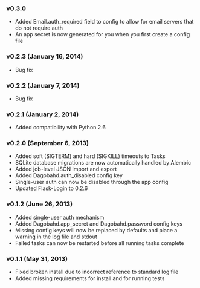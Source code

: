 ### v0.3.0

  * Added Email.auth_required field to config to allow for email servers that do not require auth
  * An app secret is now generated for you when you first create a config file

### v0.2.3 (January 16, 2014)

  * Bug fix

### v0.2.2 (January 7, 2014)

  * Bug fix

### v0.2.1 (January 2, 2014)

  * Added compatibility with Python 2.6

### v0.2.0 (September 6, 2013)

  * Added soft (SIGTERM) and hard (SIGKILL) timeouts to Tasks
  * SQLite database migrations are now automatically handled by Alembic
  * Added job-level JSON import and export
  * Added Dagobahd.auth_disabled config key
  * Single-user auth can now be disabled through the app config
  * Updated Flask-Login to 0.2.6

### v0.1.2 (June 26, 2013)

 * Added single-user auth mechanism
 * Added Dagobahd.app_secret and Dagobahd.password config keys
 * Missing config keys will now be replaced by defaults and place a warning in the log file and stdout
 * Failed tasks can now be restarted before all running tasks complete

### v0.1.1 (May 31, 2013)

 * Fixed broken install due to incorrect reference to standard log file
 * Added missing requirements for install and for running tests
